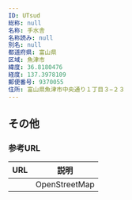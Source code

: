 ```yaml
---
ID: UTsud
総称: null
名称: 手水舎
名称読み: null
別名: null
都道府県: 富山県
区域: 魚津市
緯度: 36.8180476
経度: 137.3978109
郵便番号: 9370055
住所: 富山県魚津市中央通り１丁目３−２３
---
```


## その他

### 参考URL

| URL | 説明          |
| --- | ------------- |
|     | OpenStreetMap |
